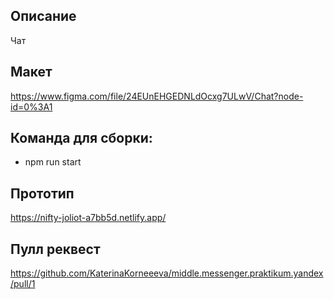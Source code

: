 ## Описание 
Чат

## Макет
https://www.figma.com/file/24EUnEHGEDNLdOcxg7ULwV/Chat?node-id=0%3A1

## Команда для сборки:
- npm run start

## Прототип 
https://nifty-joliot-a7bb5d.netlify.app/

## Пулл реквест
https://github.com/KaterinaKorneeeva/middle.messenger.praktikum.yandex/pull/1

